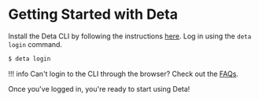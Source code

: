 # Getting Started with Deta

Install the Deta CLI by following the instructions [here](https://docs.deta.sh/docs/cli/install).
Log in using the `deta login` command.
```bash
$ deta login
```

!!! info
    Can't login to the CLI through the browser? Check out the [FAQs](/faq/cli#issues-with-deta-login).

Once you've logged in, you're ready to start using Deta!
